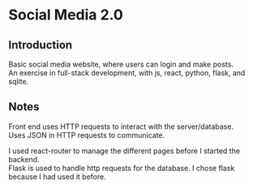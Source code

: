 # Social Media 2.0

## Introduction
Basic social media website, where users can login and make posts.  
An exercise in full-stack development, with js, react, python, flask, and sqlite.

## Notes
Front end uses HTTP requests to interact with the server/database.  
Uses JSON in HTTP requests to communicate.

I used react-router to manage the different pages before I started the backend.  
Flask is used to handle http requests for the database. I chose flask because I had used it before. 
